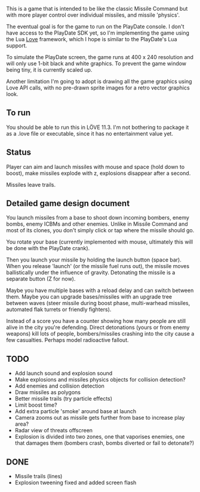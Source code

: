 This is a game that is intended to be like the classic Missile Command but with more player control over individual missiles,
and missile 'physics'.

The eventual goal is for the game to run on the PlayDate console. I don't have access to the PlayDate SDK yet, so
I'm implementing the game using the Lua [Love](https://love2d.org) framework, which I hope is similar to the PlayDate's
Lua support.

To simulate the PlayDate screen, the game runs at 400 x 240 resolution and will only use 1-bit black and white graphics.
To prevent the game window being tiny, it is currently scaled up.

Another limitation I'm going to adopt is drawing all the game graphics using Love API calls, with no pre-drawn sprite images
for a retro vector graphics look.

## To run 

You should be able to run this in LÖVE 11.3. I'm not bothering to package it as a .love file or executable, since it has no entertainment value yet.

## Status

Player can aim and launch missiles with mouse and space (hold down to boost), make missiles explode with z, explosions disappear after a second.

Missiles leave trails.

## Detailed game design document 

You launch missiles from a base to shoot down incoming bombers, enemy bombs, enemy ICBMs and other enemies. Unlike in Missile Command and most of its
clones, you don't simply click or tap where the missile should go. 

You rotate your base (currently implemented with mouse, ultimately this will be done with the PlayDate crank).

Then you launch your missile by holding the launch button (space bar). When you release 'launch' (or the missile fuel runs out),
the missile moves ballistically under the influence of gravity. Detonating the missile is a separate button (Z for now).

Maybe you have multiple bases with a reload delay and can switch between them. Maybe you can upgrade bases/missiles with
an upgrade tree between waves (steer missile during boost phase, multi-warhead missiles, automated flak turrets or friendly fighters).

Instead of a score you have a counter showing how many people are still alive in the city you're defending. Direct detonations (yours
or from enemy weapons) kill lots of people, bombers/missiles crashing into the city cause a few casualties. Perhaps model radioactive
fallout.

## TODO

* Add launch sound and explosion sound
* Make explosions and missiles physics objects for collision detection?
* Add enemies and collision detection
* Draw missiles as polygons
* Better missile trails (try particle effects)
* Limit boost time?
* Add extra particle 'smoke' around base at launch
* Camera zooms out as missile gets further from base to increase play area?
* Radar view of threats offscreen
* Explosion is divided into two zones, one that vaporises enemies, one that damages them (bombers crash, bombs diverted or fail to detonate?)

## DONE

* Missile trails (lines)
* Explosion tweening fixed and added screen flash